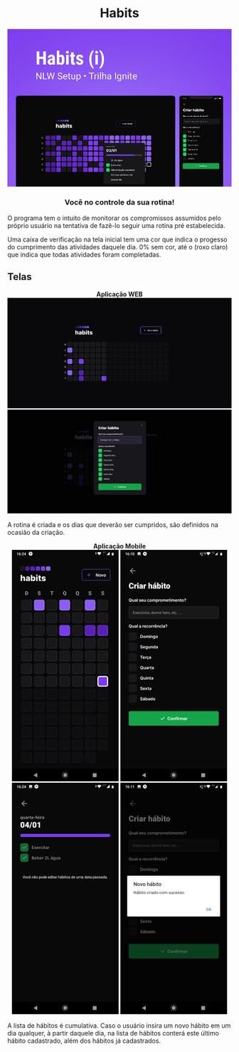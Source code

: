 <h1 align="center"> Habits </h1>
<p align="center">
  <img src="https://github.com/JsnEvt/Ign_Habit/blob/main/img/nlw_ignite.png"alt="Logo do Projeto"/>
</p>
<h3 align="center">
Você no controle da sua rotina!
</h3>

O programa tem o intuito de monitorar os compromissos assumidos pelo próprio usuário na tentativa de fazê-lo seguir uma rotina 
pré estabelecida.

Uma caixa de verificação na tela inicial tem uma cor que indica o progesso do cumprimento das atividades daquele dia.
0% sem cor, até o (roxo claro) que indica que todas atividades foram completadas.

## Telas 
<p align="center">
  <b>Aplicação WEB</b>
  <br>
    <img alt="Web"  title="Página inicial Web" src="img/web_index.jpg">
    <img alt="Cadastro de habito"  title="Página cadastro de hábito" src="img/web_cad_habit.jpg">
</p>

A rotina é criada e os dias que deverão ser cumpridos, são definidos na ocasião da criação.

<p align="center">
  <b>Aplicação Mobile</b>
  <br>
    <img alt="Mobile"  title="Página inicial Mobile" src="img/mobile_index.png">
    <img alt="Cadastro de habito mobile"  title="Página mobile cadastro de hábito" src="img/mobile_cad_habit.png">
    <img alt="Status mobile"  title="Status dos compromissos" src="img/mobile_stat.png">
    <img alt="Confirmacao mobile"  title="Confirmacao mobile" src="img/mobile_confirm.png">
</p>


A lista de hábitos é cumulativa.
Caso o usuário insira um novo hábito em um dia qualquer, à partir daquele dia, na lista de hábitos conterá este último hábito cadastrado, além dos hábitos já cadastrados.

